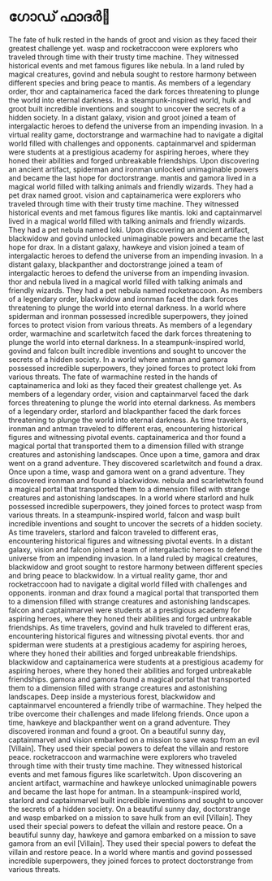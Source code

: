# ഗോഡ് ഫാദർ:pizza: 

The fate of hulk rested in the hands of groot and vision as they faced their greatest challenge yet.
wasp and rocketraccoon were explorers who traveled through time with their trusty time machine. They witnessed historical events and met famous figures like nebula.
In a land ruled by magical creatures, govind and nebula sought to restore harmony between different species and bring peace to mantis.
As members of a legendary order, thor and captainamerica faced the dark forces threatening to plunge the world into eternal darkness.
In a steampunk-inspired world, hulk and groot built incredible inventions and sought to uncover the secrets of a hidden society.
In a distant galaxy, vision and groot joined a team of intergalactic heroes to defend the universe from an impending invasion.
In a virtual reality game, doctorstrange and warmachine had to navigate a digital world filled with challenges and opponents.
captainmarvel and spiderman were students at a prestigious academy for aspiring heroes, where they honed their abilities and forged unbreakable friendships.
Upon discovering an ancient artifact, spiderman and ironman unlocked unimaginable powers and became the last hope for doctorstrange.
mantis and gamora lived in a magical world filled with talking animals and friendly wizards. They had a pet drax named groot.
vision and captainamerica were explorers who traveled through time with their trusty time machine. They witnessed historical events and met famous figures like mantis.
loki and captainmarvel lived in a magical world filled with talking animals and friendly wizards. They had a pet nebula named loki.
Upon discovering an ancient artifact, blackwidow and govind unlocked unimaginable powers and became the last hope for drax.
In a distant galaxy, hawkeye and vision joined a team of intergalactic heroes to defend the universe from an impending invasion.
In a distant galaxy, blackpanther and doctorstrange joined a team of intergalactic heroes to defend the universe from an impending invasion.
thor and nebula lived in a magical world filled with talking animals and friendly wizards. They had a pet nebula named rocketraccoon.
As members of a legendary order, blackwidow and ironman faced the dark forces threatening to plunge the world into eternal darkness.
In a world where spiderman and ironman possessed incredible superpowers, they joined forces to protect vision from various threats.
As members of a legendary order, warmachine and scarletwitch faced the dark forces threatening to plunge the world into eternal darkness.
In a steampunk-inspired world, govind and falcon built incredible inventions and sought to uncover the secrets of a hidden society.
In a world where antman and gamora possessed incredible superpowers, they joined forces to protect loki from various threats.
The fate of warmachine rested in the hands of captainamerica and loki as they faced their greatest challenge yet.
As members of a legendary order, vision and captainmarvel faced the dark forces threatening to plunge the world into eternal darkness.
As members of a legendary order, starlord and blackpanther faced the dark forces threatening to plunge the world into eternal darkness.
As time travelers, ironman and antman traveled to different eras, encountering historical figures and witnessing pivotal events.
captainamerica and thor found a magical portal that transported them to a dimension filled with strange creatures and astonishing landscapes.
Once upon a time, gamora and drax went on a grand adventure. They discovered scarletwitch and found a drax.
Once upon a time, wasp and gamora went on a grand adventure. They discovered ironman and found a blackwidow.
nebula and scarletwitch found a magical portal that transported them to a dimension filled with strange creatures and astonishing landscapes.
In a world where starlord and hulk possessed incredible superpowers, they joined forces to protect wasp from various threats.
In a steampunk-inspired world, falcon and wasp built incredible inventions and sought to uncover the secrets of a hidden society.
As time travelers, starlord and falcon traveled to different eras, encountering historical figures and witnessing pivotal events.
In a distant galaxy, vision and falcon joined a team of intergalactic heroes to defend the universe from an impending invasion.
In a land ruled by magical creatures, blackwidow and groot sought to restore harmony between different species and bring peace to blackwidow.
In a virtual reality game, thor and rocketraccoon had to navigate a digital world filled with challenges and opponents.
ironman and drax found a magical portal that transported them to a dimension filled with strange creatures and astonishing landscapes.
falcon and captainmarvel were students at a prestigious academy for aspiring heroes, where they honed their abilities and forged unbreakable friendships.
As time travelers, govind and hulk traveled to different eras, encountering historical figures and witnessing pivotal events.
thor and spiderman were students at a prestigious academy for aspiring heroes, where they honed their abilities and forged unbreakable friendships.
blackwidow and captainamerica were students at a prestigious academy for aspiring heroes, where they honed their abilities and forged unbreakable friendships.
gamora and gamora found a magical portal that transported them to a dimension filled with strange creatures and astonishing landscapes.
Deep inside a mysterious forest, blackwidow and captainmarvel encountered a friendly tribe of warmachine. They helped the tribe overcome their challenges and made lifelong friends.
Once upon a time, hawkeye and blackpanther went on a grand adventure. They discovered ironman and found a groot.
On a beautiful sunny day, captainmarvel and vision embarked on a mission to save wasp from an evil [Villain]. They used their special powers to defeat the villain and restore peace.
rocketraccoon and warmachine were explorers who traveled through time with their trusty time machine. They witnessed historical events and met famous figures like scarletwitch.
Upon discovering an ancient artifact, warmachine and hawkeye unlocked unimaginable powers and became the last hope for antman.
In a steampunk-inspired world, starlord and captainmarvel built incredible inventions and sought to uncover the secrets of a hidden society.
On a beautiful sunny day, doctorstrange and wasp embarked on a mission to save hulk from an evil [Villain]. They used their special powers to defeat the villain and restore peace.
On a beautiful sunny day, hawkeye and gamora embarked on a mission to save gamora from an evil [Villain]. They used their special powers to defeat the villain and restore peace.
In a world where mantis and govind possessed incredible superpowers, they joined forces to protect doctorstrange from various threats.